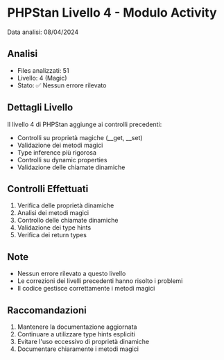 # PHPStan Livello 4 - Modulo Activity

Data analisi: 08/04/2024

## Analisi
- Files analizzati: 51
- Livello: 4 (Magic)
- Stato: ✅ Nessun errore rilevato

## Dettagli Livello
Il livello 4 di PHPStan aggiunge ai controlli precedenti:
- Controlli su proprietà magiche (__get, __set)
- Validazione dei metodi magici
- Type inference più rigorosa
- Controlli su dynamic properties
- Validazione delle chiamate dinamiche

## Controlli Effettuati
1. Verifica delle proprietà dinamiche
2. Analisi dei metodi magici
3. Controllo delle chiamate dinamiche
4. Validazione dei type hints
5. Verifica dei return types

## Note
- Nessun errore rilevato a questo livello
- Le correzioni dei livelli precedenti hanno risolto i problemi
- Il codice gestisce correttamente i metodi magici

## Raccomandazioni
1. Mantenere la documentazione aggiornata
2. Continuare a utilizzare type hints espliciti
3. Evitare l'uso eccessivo di proprietà dinamiche
4. Documentare chiaramente i metodi magici 